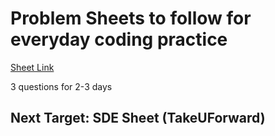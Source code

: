 # Problem Sheets to follow for everyday coding practice

[Sheet Link](https://docs.google.com/spreadsheets/d/1c7QR4ejcDs3a08W05Urk_Sgc5pLVwca9oVa60h6ewD0/edit#gid=1773184282)

3 questions for 2-3 days

## Next Target: SDE Sheet (TakeUForward)
  